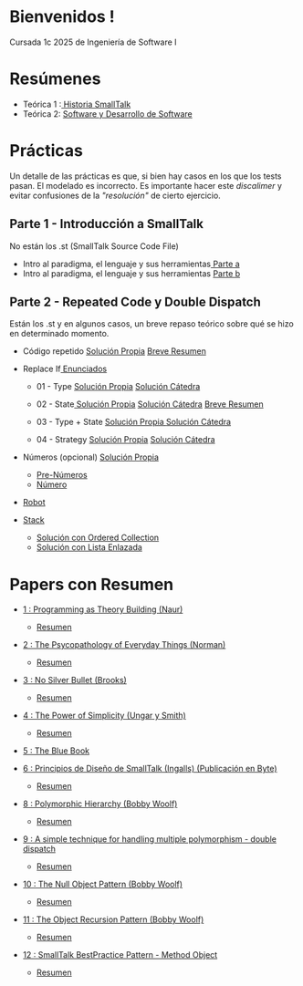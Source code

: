 # Bienvenidos !
Cursada 1c 2025 de Ingeniería de Software I

# Resúmenes
- Teórica 1 :[ Historia SmallTalk](https://github.com/ToniusRetonius/Ing1/blob/main/Res%C3%BAmenes/T1.pdf)
- Teórica 2: [ Software y Desarrollo de Software](https://github.com/ToniusRetonius/Ing1/blob/main/Res%C3%BAmenes/T2.pdf)

# Prácticas
Un detalle de las prácticas es que, si bien hay casos en los que los tests pasan. El modelado es incorrecto. Es importante hacer este *discalimer* y evitar confusiones de la *"resolución"* de cierto ejercicio. 

## Parte 1 - Introducción a SmallTalk
No están los .st (SmallTalk Source Code File)
- Intro al paradigma, el lenguaje y sus herramientas[ Parte a](https://github.com/ToniusRetonius/Ing1/blob/main/Gu%C3%ADas%20Pr%C3%A1cticas/Parte%201/01-Parte-A/solve.pdf)
- Intro al paradigma, el lenguaje y sus herramientas [Parte b](https://github.com/ToniusRetonius/Ing1/blob/main/Gu%C3%ADas%20Pr%C3%A1cticas/Parte%201/02-Parte-B/solve.pdf)

## Parte 2 - Repeated Code y Double Dispatch
Están los .st y en algunos casos, un breve repaso teórico sobre qué se hizo en determinado momento. 
- Código repetido
[Solución Propia](https://github.com/ToniusRetonius/Ing1/tree/main/Gu%C3%ADas%20Pr%C3%A1cticas/Parte%202/01-C%C3%B3digo-Repetido/solve) 
[Breve Resumen](https://github.com/ToniusRetonius/Ing1/blob/main/Gu%C3%ADas%20Pr%C3%A1cticas/Parte%202/01-C%C3%B3digo-Repetido/solve.pdf)


- Replace If[ Enunciados](https://github.com/ToniusRetonius/Ing1/tree/main/Gu%C3%ADas%20Pr%C3%A1cticas/Parte%202/02-SacarIfs)

    - 01 - Type
    [ Solución Propia](https://github.com/ToniusRetonius/Ing1/blob/main/Gu%C3%ADas%20Pr%C3%A1cticas/Parte%202/02-SacarIfs/01-Replace-If-Type/1.Replace-if-Type(solve).st)
    [ Solución Cátedra](https://github.com/ToniusRetonius/Ing1/blob/main/Gu%C3%ADas%20Pr%C3%A1cticas/Parte%202/02-SacarIfs/soluciones%20c%C3%A1tedra/1.Replace-if-Type-Solucion.st)

    - 02 - State[ Solución Propia](https://github.com/ToniusRetonius/Ing1/blob/main/Gu%C3%ADas%20Pr%C3%A1cticas/Parte%202/02-SacarIfs/02-Replace-If-State/2.Replace-if-State(solve).st)
    [ Solución Cátedra](https://github.com/ToniusRetonius/Ing1/blob/main/Gu%C3%ADas%20Pr%C3%A1cticas/Parte%202/02-SacarIfs/soluciones%20c%C3%A1tedra/2.Replace-if-State-Solucion.st)
    [Breve Resumen](https://github.com/ToniusRetonius/Ing1/blob/main/Gu%C3%ADas%20Pr%C3%A1cticas/Parte%202/02-SacarIfs/solve.pdf)

    - 03 - Type + State 
    [ Solución Propia ](https://github.com/ToniusRetonius/Ing1/blob/main/Gu%C3%ADas%20Pr%C3%A1cticas/Parte%202/02-SacarIfs/03-Replace-If-Type%2BState/3.Replace-if-Type%2BState(solve).st)
    [ Solución Cátedra ](https://github.com/ToniusRetonius/Ing1/blob/main/Gu%C3%ADas%20Pr%C3%A1cticas/Parte%202/02-SacarIfs/soluciones%20c%C3%A1tedra/3.Replace-if-Type%2BState-Solucion.st)

    - 04 - Strategy 
    [Solución Propia](https://github.com/ToniusRetonius/Ing1/blob/main/Gu%C3%ADas%20Pr%C3%A1cticas/Parte%202/02-SacarIfs/04-Replace-If-Strat/4.Replace-if-Strategy(solve).st)
    [Solución Cátedra](https://github.com/ToniusRetonius/Ing1/blob/main/Gu%C3%ADas%20Pr%C3%A1cticas/Parte%202/02-SacarIfs/soluciones%20c%C3%A1tedra/4.Replace-if-Strategy-Solucion.st)

- Números (opcional) [ Solución Propia](https://github.com/ToniusRetonius/Ing1/tree/main/Gu%C3%ADas%20Pr%C3%A1cticas/Parte%202/03-N%C3%BAmeros(opcional))
    - [Pre-Números](https://github.com/ToniusRetonius/Ing1/blob/main/Gu%C3%ADas%20Pr%C3%A1cticas/Parte%202/03-N%C3%BAmeros(opcional)/solve/Pre-Numeros-Exercise(solve).st)
    - [Número](https://github.com/ToniusRetonius/Ing1/blob/main/Gu%C3%ADas%20Pr%C3%A1cticas/Parte%202/03-N%C3%BAmeros(opcional)/solve/Numero-Exercise(solve).st)

- [Robot](https://github.com/ToniusRetonius/Ing1/blob/main/Gu%C3%ADas%20Pr%C3%A1cticas/Parte%202/04-Robot/solve/IRobot-Enunciado(solve).st)

- [Stack](https://github.com/ToniusRetonius/Ing1/tree/main/Gu%C3%ADas%20Pr%C3%A1cticas/Parte%202/05-Stack)

    - [Solución con Ordered Collection](https://github.com/ToniusRetonius/Ing1/blob/main/Gu%C3%ADas%20Pr%C3%A1cticas/Parte%202/05-Stack/solve/Stack-Exercise(solve%20ordered-collection).st)
    - [Solución con Lista Enlazada](https://github.com/ToniusRetonius/Ing1/blob/main/Gu%C3%ADas%20Pr%C3%A1cticas/Parte%202/05-Stack/solve/Stack-Exercise(lista%20enlazada).st)
    

# Papers con Resumen
- [1 : Programming as Theory Building (Naur)](https://github.com/ToniusRetonius/Ing1/blob/main/Papers/1/Programming%20as%20Theory%20Building-1.pdf)
    - [Resumen](https://github.com/ToniusRetonius/Ing1/blob/main/Papers/1/resumen.md)

- [2 : The Psycopathology of Everyday Things (Norman)](https://github.com/ToniusRetonius/Ing1/blob/main/Papers/2/Norman-The%20Design%20of%20Everyday%20Things.pdf)
    - [Resumen](https://github.com/ToniusRetonius/Ing1/blob/main/Papers/2/resumen.md)

- [3 : No Silver Bullet (Brooks)](https://github.com/ToniusRetonius/Ing1/blob/main/Papers/3/No_Silver_Bullet.pdf)
    - [Resumen](https://github.com/ToniusRetonius/Ing1/blob/main/Papers/3/resumen.md)

- [4 : The Power of Simplicity (Ungar y Smith)](https://github.com/ToniusRetonius/Ing1/blob/main/Papers/4/The%20Power%20of%20Simplicity.pdf)
    - [Resumen](https://github.com/ToniusRetonius/Ing1/blob/main/Papers/4/resumen.md)

- [5 : The Blue Book](https://github.com/ToniusRetonius/Ing1/blob/main/Papers/5/Bluebook.pdf)

- [6 : Principios de Diseño de SmallTalk (Ingalls) (Publicación en Byte)](https://github.com/ToniusRetonius/Ing1/blob/main/Papers/6/Principios%20de%20Dise%C3%B1o%20de%20Smalltalk.pdf)
    - [Resumen](https://github.com/ToniusRetonius/Ing1/blob/main/Papers/6/resumen.md)

- [8 : Polymorphic Hierarchy (Bobby Woolf)](https://github.com/ToniusRetonius/Ing1/blob/main/Papers/8/Polymorphic%20Hierarchy.pdf)
    - [Resumen](https://github.com/ToniusRetonius/Ing1/blob/main/Papers/8/resumen.md)

- [9 : A simple technique for handling multiple polymorphism - double dispatch](https://github.com/ToniusRetonius/Ing1/blob/main/Papers/9/A%20simple%20technique%20for%20handling%20multiple%20polymorphism%20-%20double%20dispatch.pdf)
    - [Resumen](https://github.com/ToniusRetonius/Ing1/blob/main/Papers/9/resumen.md)

- [10 : The Null Object Pattern (Bobby Woolf)](https://github.com/ToniusRetonius/Ing1/blob/main/Papers/10/null_object.pdf)
    - [Resumen](https://github.com/ToniusRetonius/Ing1/blob/main/Papers/10/resumen.md)

- [11 : The Object Recursion Pattern (Bobby Woolf)](https://github.com/ToniusRetonius/Ing1/blob/main/Papers/11/The%20Object%20Recursion%20Pattern.pdf)
    - [Resumen](https://github.com/ToniusRetonius/Ing1/blob/main/Papers/11/resumen.md)

- [12 : SmallTalk BestPractice Pattern - Method Object](https://github.com/ToniusRetonius/Ing1/blob/main/Papers/12/Smalltalk%20best%20practice%20patterns-%20method%20object.pdf)
    - [Resumen](https://github.com/ToniusRetonius/Ing1/blob/main/Papers/12/resumen.md)

